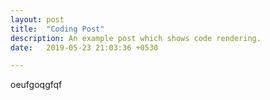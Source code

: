 ```yaml
---
layout: post
title:  "Coding Post"
description: An example post which shows code rendering.
date:   2019-05-23 21:03:36 +0530

---
```

oeufgoqgfqf
